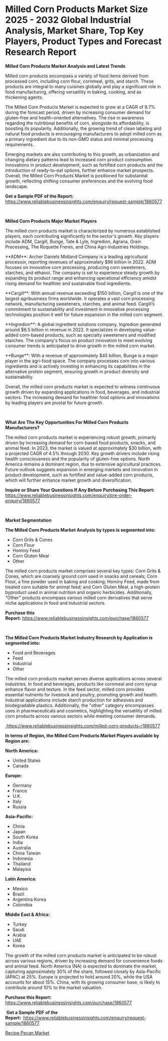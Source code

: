 <p><h1>Milled Corn Products Market Size 2025 - 2032 Global Industrial Analysis, Market Share, Top Key Players, Product Types and Forecast Research Report</h1></p><p><strong>Milled Corn Products Market Analysis and Latest Trends</strong></p>
<p><p>Milled corn products encompass a variety of food items derived from processed corn, including corn flour, cornmeal, grits, and starch. These products are integral to many cuisines globally and play a significant role in food manufacturing, offering versatility in baking, cooking, and as thickening agents. </p><p>The Milled Corn Products Market is expected to grow at a CAGR of 9.7% during the forecast period, driven by increasing consumer demand for gluten-free and health-oriented alternatives. The rise in awareness regarding the nutritional benefits of corn, alongside its affordability, is boosting its popularity. Additionally, the growing trend of clean labeling and natural food products is encouraging manufacturers to adopt milled corn as a primary ingredient due to its non-GMO status and minimal processing requirements.</p><p>Emerging markets are also contributing to this growth, as urbanization and changing dietary patterns lead to increased corn product consumption. Innovations in product development, such as fortified corn products and the introduction of ready-to-eat options, further enhance market prospects. Overall, the Milled Corn Products Market is positioned for substantial growth, reflecting shifting consumer preferences and the evolving food landscape.</p></p>
<p><strong>Get a Sample PDF of the Report:&nbsp;</strong> <a href="https://www.reliablebusinessinsights.com/enquiry/request-sample/1860577?utm_campaign=2295&utm_medium=2&utm_source=Github&utm_content=ia&utm_term=07042025&utm_id=milled-corn-products">https://www.reliablebusinessinsights.com/enquiry/request-sample/1860577</a></p>
<p>&nbsp;</p>
<p><strong>Milled Corn Products Major Market Players</strong></p>
<p><p>The milled corn products market is characterized by numerous established players, each contributing significantly to the sector's growth. Key players include ADM, Cargill, Bunge, Tate & Lyle, Ingredion, Agrana, Grain Processing, The Roquette Freres, and China Agri-Industries Holdings.</p><p>**ADM**: Archer Daniels Midland Company is a leading agricultural processor, reporting revenues of approximately $96 billion in 2022. ADM focuses on innovative corn processing, producing corn sweeteners, starches, and ethanol. The company is set to experience steady growth by expanding its product range and enhancing operational efficiency amidst rising demand for healthier and sustainable food ingredients.</p><p>**Cargill**: With annual revenue exceeding $150 billion, Cargill is one of the largest agribusiness firms worldwide. It operates a vast corn processing network, manufacturing sweeteners, starches, and animal feed. Cargill’s commitment to sustainability and investment in innovative processing technologies position it well for future expansion in the milled corn segment.</p><p>**Ingredion**: A global ingredient solutions company, Ingredion generated around $6.5 billion in revenue in 2022. It specializes in developing value-added corn-based products, such as specialty sweeteners and modified starches. The company's focus on product innovation to meet evolving consumer trends is anticipated to drive growth in the milled corn market.</p><p>**Bunge**: With a revenue of approximately $45 billion, Bunge is a major player in the agri-food space. The company processes corn into various ingredients and is actively investing in enhancing its capabilities in the alternative protein segment, ensuring growth in product diversity and sustainability.</p><p>Overall, the milled corn products market is expected to witness continuous growth driven by expanding applications in food, beverages, and industrial sectors. The increasing demand for healthier food options and innovations by leading players are pivotal for future growth.</p></p>
<p>&nbsp;</p>
<p><strong>What Are The Key Opportunities For Milled Corn Products Manufacturers?</strong></p>
<p><p>The milled corn products market is experiencing robust growth, primarily driven by increasing demand for corn-based food products, snacks, and animal feed. In 2023, the market is valued at approximately $30 billion, with a projected CAGR of 4.5% through 2030. Key growth drivers include rising health consciousness and the popularity of gluten-free options. North America remains a dominant region, due to extensive agricultural practices. Future outlook suggests expansion in emerging markets and innovation in product development, such as fortified and value-added corn products, which will further enhance market growth and diversification.</p></p>
<p><strong>Inquire or Share Your Questions If Any Before Purchasing This Report:</strong> <a href="https://www.reliablebusinessinsights.com/enquiry/pre-order-enquiry/1860577?utm_campaign=2295&utm_medium=2&utm_source=Github&utm_content=ia&utm_term=07042025&utm_id=milled-corn-products">https://www.reliablebusinessinsights.com/enquiry/pre-order-enquiry/1860577</a></p>
<p>&nbsp;</p>
<p><strong>Market Segmentation</strong></p>
<p><strong>The Milled Corn Products Market Analysis by types is segmented into:</strong></p>
<p><ul><li>Corn Grits & Cones</li><li>Corn Flour</li><li>Hominy Feed</li><li>Corn Gluten Meal</li><li>Other</li></ul></p>
<p><p>The milled corn products market comprises several key types: Corn Grits & Cones, which are coarsely ground corn used in snacks and cereals; Corn Flour, a fine powder used in baking and cooking; Hominy Feed, made from treated corn suitable for animal feed; and Corn Gluten Meal, a high-protein byproduct used in animal nutrition and organic herbicides. Additionally, "Other" products encompass various milled corn derivatives that serve niche applications in food and industrial sectors.</p></p>
<p><strong>Purchase this Report:&nbsp;</strong><a href="https://www.reliablebusinessinsights.com/purchase/1860577?utm_campaign=2295&utm_medium=2&utm_source=Github&utm_content=ia&utm_term=07042025&utm_id=milled-corn-products">https://www.reliablebusinessinsights.com/purchase/1860577</a></p>
<p>&nbsp;</p>
<p><strong>The Milled Corn Products Market Industry Research by Application is segmented into:</strong></p>
<p><ul><li>Food and Beverages</li><li>Feed</li><li>Industrial</li><li>Other</li></ul></p>
<p><p>The milled corn products market serves diverse applications across several industries. In food and beverages, products like cornmeal and corn syrup enhance flavor and texture. In the feed sector, milled corn provides essential nutrients for livestock and poultry, promoting growth and health. Industrial applications include starch production for adhesives and biodegradable plastics. Additionally, the "other" category encompasses uses in pharmaceuticals and cosmetics, highlighting the versatility of milled corn products across various sectors while meeting consumer demands.</p></p>
<p><a href="https://www.reliablebusinessinsights.com/milled-corn-products-r1860577?utm_campaign=2295&utm_medium=2&utm_source=Github&utm_content=ia&utm_term=07042025&utm_id=milled-corn-products">&nbsp;https://www.reliablebusinessinsights.com/milled-corn-products-r1860577</a></p>
<p><strong>In terms of Region, the Milled Corn Products Market Players available by Region are:</strong></p>
<p>
    <p> <strong> North America: </strong>
        <ul>
            <li>United States</li>
            <li>Canada</li>
        </ul>
        </p> 
    <p> <strong> Europe: </strong>
        <ul>
            <li>Germany</li>
            <li>France</li>
            <li>U.K.</li>
            <li>Italy</li>
            <li>Russia</li>
        </ul>
        </p> 
    <p> <strong> Asia-Pacific: </strong>
        <ul>
            <li>China</li>
            <li>Japan</li>
            <li>South Korea</li>
            <li>India</li>
            <li>Australia</li>
            <li>China Taiwan</li>
            <li>Indonesia</li>
            <li>Thailand</li>
            <li>Malaysia</li>
        </ul>
        </p> 
    <p> <strong> Latin America: </strong>
        <ul>
            <li>Mexico</li>
            <li>Brazil</li>
            <li>Argentina Korea</li>
            <li>Colombia</li>
        </ul>
        </p> 
    <p> <strong> Middle East & Africa: </strong>
        <ul>
            <li>Turkey</li>
            <li>Saudi</li>
            <li>Arabia</li>
            <li>UAE</li>
            <li>Korea</li>
        </ul>
    </p>
    </p>
<p><p>The growth of the milled corn products market is anticipated to be robust across various regions, driven by increasing demand for convenience foods and animal feed. North America (NA) is expected to dominate the market, capturing approximately 30% of the share, followed closely by Asia-Pacific (APAC) at 25%. Europe is projected to hold around 20%, while the USA accounts for about 15%. China, with its growing consumer base, is likely to contribute around 10% to the market valuation.</p></p>
<p><strong>Purchase this Report: </strong><a href="https://www.reliablebusinessinsights.com/purchase/1860577?utm_campaign=2295&utm_medium=2&utm_source=Github&utm_content=ia&utm_term=07042025&utm_id=milled-corn-products">https://www.reliablebusinessinsights.com/purchase/1860577</a></p>
<p>&nbsp;<strong>Get a Sample PDF of the Report:&nbsp;&nbsp;</strong><a href="https://www.reliablebusinessinsights.com/enquiry/request-sample/1860577?utm_campaign=2295&utm_medium=2&utm_source=Github&utm_content=ia&utm_term=07042025&utm_id=milled-corn-products">https://www.reliablebusinessinsights.com/enquiry/request-sample/1860577</a></p>
<p><strong></strong></p>
<p><p><a href="https://github.com/nacarnzina/Market-Research-Report-List-1/blob/main/recipe-pecan-market.md?utm_campaign=2295&utm_medium=2&utm_source=Github&utm_content=ia&utm_term=07042025&utm_id=milled-corn-products">Recipe Pecan Market</a></p></p>